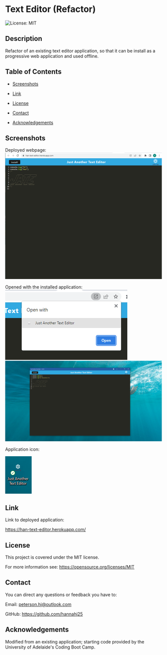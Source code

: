 # Text Editor (Refactor)

![License: MIT](https://img.shields.io/badge/License-MIT-yellow.svg)

## Description
Refactor of an existing text editor application, so that it can be install as a progressive web application and used offline.

## Table of Contents

- [Screenshots](#screenshots)

- [Link](#link)

- [License](#license)

- [Contact](#contact)

- [Acknowledgements](#acknowledgements)

## Screenshots
Deployed webpage:
![deployed-page](./assets/deployedpage.png)

Opened with the installed application:
![open-with](./assets/openwith.png)
![installed-app](./assets//installedapp.png)

Application icon:

![app-icon](./assets/appicon.png)

## Link
Link to deployed application:

https://han-text-editor.herokuapp.com/

## License
This project is covered under the MIT license.

For more information see: 
https://opensource.org/licenses/MIT

## Contact
You can direct any questions or feedback you have to:

Email: peterson.hj@outlook.com

GitHub: https://github.com/hannahj25

## Acknowledgements
Modified from an existing application; starting code provided by the University of Adelaide's Coding Boot Camp.

